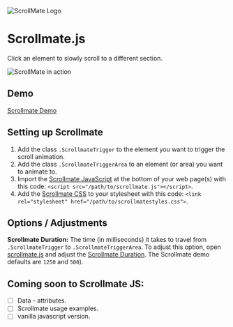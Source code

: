 ![ScrollMate Logo](https://www.919studio.com/wp-content/uploads/ScrollmateMarkdownLogo@2x.png)

# Scrollmate.js
Click an element to slowly scroll to a different section.

![ScrollMate in action](https://www.919studio.com/wp-content/uploads/Scrollmate_Demo-919_Studio-2-.gif)

## Demo
[Scrollmate Demo](https://codepen.io/johnnie123/live/db25630081c5253f9627882ff0fa79b3)

## Setting up Scrollmate
1. Add the class `.ScrollmateTrigger` to the element you want to trigger the scroll animation.
2. Add the class `.ScrollmateTriggerArea` to an element (or area) you want to animate to.
3. Import the [Scrollmate JavaScript](https://github.com/919Studios/Scrollmate/blob/master/scrollmate.js) at the bottom of your web page(s) with this code: `<script src="/path/to/scrollmate.js"></script>`.
4. Add the [Scrollmate CSS](https://github.com/919Studios/Scrollmate/blob/master/scrollmatestyles.css) to your stylesheet with this code: `<link rel="stylesheet" href="/path/to/scrollmatestyles.css">`.

## Options / Adjustments
**Scrollmate Duration:** The time (in milliseconds) it takes to travel from `.ScrollmateTrigger` to `.ScrollmateTriggerArea`.
To adjust this option, open [scrollmate.js](https://github.com/919Studios/Scrollmate/blob/master/scrollmate.js) and adjust the [Scrollmate Duration](https://github.com/919Studios/Scrollmate/blob/master/scrollmate.js#L6).  The Scrollmate demo defaults are `1250` and `500`).

## Coming soon to Scrollmate JS:
- [ ] Data - attributes.
- [ ] Scrollmate usage examples.
- [ ] vanilla javascript version.